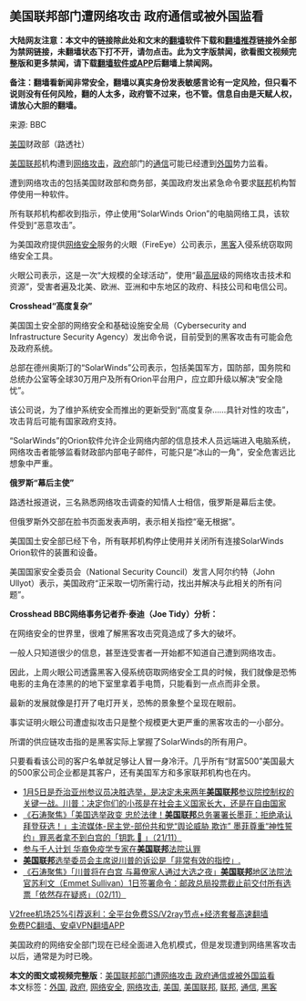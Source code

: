 <h2>美国联邦部门遭网络攻击 政府通信或被外国监看</h2> <p class="notice"><b>大陆网友注意：本文中的链接除此处和文末的<a href="https://github.com/bannedbook/fanqiang" >翻墙</a>软件下载和<a href="https://github.com/killgcd/justmysocks/blob/master/README.md">翻墙推荐</a>链接外全部为禁网链接，未翻墙状态下打不开，请勿点击。此为文字版禁闻，欲看图文视频完整版和更多禁闻，请下载<a href="https://github.com/bannedbook/fanqiang">翻墙软件或APP</a>后翻墙上禁闻网。</p><p>备注：翻墙看新闻非常安全，翻墙以真实身份发表敏感言论有一定风险，但只看不说则没有任何风险，翻的人太多，政府管不过来，也不管。信息自由是天赋人权，请放心大胆的翻墙。</b></p>  <div class="entry"> <p>来源:&nbsp;BBC                                                </p> <p><a href="https://www.bannedbook.org/bnews/tag/%e7%be%8e%e5%9b%bd/" class="st_tag internal_tag" rel="tag" title="标签 美国 下的日志">美国</a>财政部（路透社）</p> <p><a href="https://www.bannedbook.org/bnews/tag/%E7%BE%8E%E5%9B%BD%E8%81%94%E9%82%A6/" class="st_tag internal_tag" rel="tag" title="标签 美国联邦 下的日志">美国联邦</a>机构遭到<a href="https://www.bannedbook.org/bnews/tag/%E7%BD%91%E7%BB%9C%E6%94%BB%E5%87%BB/" class="st_tag internal_tag" rel="tag" title="标签 网络攻击 下的日志">网络攻击</a>，<a href="https://www.bannedbook.org/bnews/tag/%e6%94%bf%e5%ba%9c/" class="st_tag internal_tag" rel="tag" title="标签 政府 下的日志">政府</a>部门的<a href="https://www.bannedbook.org/bnews/tag/%E9%80%9A%E4%BF%A1/" class="st_tag internal_tag" rel="tag" title="标签 通信 下的日志">通信</a>可能已经遭到<a href="https://www.bannedbook.org/bnews/tag/%e5%a4%96%e5%9b%bd/" class="st_tag internal_tag" rel="tag" title="标签 外国 下的日志">外国</a>势力监看。</p> <p>遭到网络攻击的包括美国财政部和商务部，美国政府发出紧急命令要求<a href="https://www.bannedbook.org/bnews/tag/%E8%81%94%E9%82%A6/" class="st_tag internal_tag" rel="tag" title="标签 联邦 下的日志">联邦</a>机构暂停使用一种软件。</p> <p>所有联邦机构都收到指示，停止使用“SolarWinds Orion”的电脑网络工具，该软件受到“恶意攻击”。</p> <p>为美国政府提供<a href="https://www.bannedbook.org/bnews/tag/%e7%bd%91%e7%bb%9c%e5%ae%89%e5%85%a8/" class="st_tag internal_tag" rel="tag" title="标签 网络安全 下的日志">网络安全</a>服务的火眼（FireEye）公司表示，<a href="https://www.bannedbook.org/bnews/tag/%e9%bb%91%e5%ae%a2/" class="st_tag internal_tag" rel="tag" title="标签 黑客 下的日志">黑客</a>入侵系统窃取网络安全工具。</p> <p>火眼公司表示，这是一次“大规模的全球活动”，使用“最<span class='wp_keywordlink_affiliate'><a href="https://www.bannedbook.org/bnews/ccpdope/" title="中共高层内幕" target="_blank">高层</a></span>级的网络攻击技术和资源”，受害者遍及北美、欧洲、亚洲和中东地区的政府、科技公司和电信公司。</p> <p><strong>Crosshead“高度复杂”</strong></p>  <p>美国国土安全部的网络安全和基础设施安全局（Cybersecurity and Infrastructure Security Agency）发出命令说，目前受到的黑客攻击有可能会危及政府系统。</p> <p>总部在德州奥斯汀的“SolarWinds”公司表示，包括美国军方，国防部，国务院和总统办公室等全球30万用户及所有Orion平台用户，应立即升级以解决“安全隐忧”。</p> <p>该公司说，为了维护系统安全而推出的更新受到“高度复杂……具针对性的攻击”，攻击背后可能有国家政府支持。</p> <p>“SolarWinds”的Orion软件允许企业网络内部的信息技术人员远端进入电脑系统，网络攻击者能够监看财政部内部电子邮件，可能只是“冰山的一角”，安全危害远比想象中严重。</p> <p><strong>俄罗斯“幕后主使”</strong></p> <p>路透社报道说，三名熟悉网络攻击调查的知情人士相信，俄罗斯是幕后主使。</p> <p>但俄罗斯外交部在脸书页面发表声明，表示相关指控“毫无根据”。</p> <p>美国国土安全部已经下令，所有联邦机构停止使用并关闭所有连接SolarWinds Orion软件的装置和设备。</p>  <p>美国国家安全委员会（National Security Council）发言人阿尔约特（John Ullyot）表示，美国政府“正采取一切所需行动，找出并解决与此相关的所有问题”。</p> <p><strong>Crosshead BBC网络事务记者乔·泰迪（Joe Tidy）分析：</strong></p> <p>在网络安全的世界里，很难了解黑客攻击究竟造成了多大的破坏。</p> <p>一般人只知道很少的信息，甚至连受害者一开始都不知道自己遭到网络攻击。</p> <p>因此，上周火眼公司透露黑客入侵系统窃取网络安全工具的时候，我们就像是恐怖电影的主角在漆黑的的地下室里拿着手电筒，只能看到一点点而非全景。</p> <p>最新的发展就像是打开了电灯开关，恐怖的景象整个呈现在眼前。</p> <p>事实证明火眼公司遭虚拟攻击只是整个规模更大更严重的黑客攻击的一小部分。</p> <p>所谓的供应链攻击指的是黑客实际上掌握了SolarWinds的所有用户。</p>  <p>只要看看该公司的客户名单就足够让人冒一身冷汗。几乎所有“财富500”美国最大的500家公司企业都是其客户，还有美国军方和多家联邦机构也在内。</p> <ul class='op-related-articles' title='相关阅读'> <li><a href='https://www.bannedbook.org/bnews/bannedvideo/20201207/1443598.html' target='_blank'>1月5日是乔治亚州参议员决胜选举，是决定未来两年<b>美国联邦</b>参议院控制权的关键一战。川普：决定你们的小孩是在社会主义国家长大，还是在自由国家</a></li> <li><a href='https://www.bannedbook.org/bnews/bannedvideo/20201122/1434999.html' target='_blank'>《石涛聚焦》「美国选举政变 忠於法律！<b>美国联邦</b>总务署署长墨菲：拒绝承认拜登获选！」主流媒体-民主党-部份共和党“舆论威胁 欺诈” 墨菲尊重“神性誓约」罪恶者拿不到白宫的「钥匙 🔑 」（21/11）</a></li> <li><a href='https://www.bannedbook.org/bnews/comments/20201114/1430692.html' target='_blank'>参与千人计划 华裔免疫学专家在<b>美国联邦</b>法院认罪</a></li> <li><a href='https://www.bannedbook.org/bnews/taiwannews/20201108/1427874.html' target='_blank'><b>美国联邦</b>选举委员会主席说川普的诉讼是「非常有效的指控」.</a></li> <li><a href='https://www.bannedbook.org/bnews/bannedvideo/20201103/1424653.html' target='_blank'>《石涛聚焦》「川普将在白宫 与幕僚家人通过大选之夜」<b>美国联邦</b>地区法院法官苏利文（Emmet Sullivan）1日签署命令：邮政总局投票截止前交付所有选票「依然存在疑惑」（02/11）</a></li> </ul> <p class="texttj"> <a href="https://www.bannedbook.org/forum23/topic22702.html" target="_blank">V2free机场25%引荐返利：全平台免费SS/V2ray节点+经济套餐高速翻墙</a><br/> <a href="https://github.com/bannedbook/fanqiang/wiki/%E7%A6%81%E9%97%BB%E7%BD%91%E5%AE%89%E5%8D%93%E7%BF%BB%E5%A2%99%E6%96%B0%E9%97%BBAPP" target="_blank">免费PC翻墙、安卓VPN翻墙APP</a></p><p>美国政府的网络安全部门现在已经全面进入危机模式，但是发现遭到网络黑客攻击以后，通常是为时已晚。</p><a name='sharetosocial'></a>       <div><b>本文的图文或视频完整版</b>：<a href='https://www.bannedbook.org/bnews/cbnews/20201216/1448373.html'>美国联邦部门遭网络攻击 政府通信或被外国监看</a></div>  </div><!--END ENTRY--> <div class="postfooter"> <div>本文标签：<a href="https://www.bannedbook.org/bnews/tag/%e5%a4%96%e5%9b%bd/" rel="tag">外国</a>, <a href="https://www.bannedbook.org/bnews/tag/%e6%94%bf%e5%ba%9c/" rel="tag">政府</a>, <a href="https://www.bannedbook.org/bnews/tag/%e7%bd%91%e7%bb%9c%e5%ae%89%e5%85%a8/" rel="tag">网络安全</a>, <a href="https://www.bannedbook.org/bnews/tag/%E7%BD%91%E7%BB%9C%E6%94%BB%E5%87%BB/" rel="tag">网络攻击</a>, <a href="https://www.bannedbook.org/bnews/tag/%e7%be%8e%e5%9b%bd/" rel="tag">美国</a>, <a href="https://www.bannedbook.org/bnews/tag/%E7%BE%8E%E5%9B%BD%E8%81%94%E9%82%A6/" rel="tag">美国联邦</a>, <a href="https://www.bannedbook.org/bnews/tag/%E8%81%94%E9%82%A6/" rel="tag">联邦</a>, <a href="https://www.bannedbook.org/bnews/tag/%E9%80%9A%E4%BF%A1/" rel="tag">通信</a>, <a href="https://www.bannedbook.org/bnews/tag/%e9%bb%91%e5%ae%a2/" rel="tag">黑客</a></div>  </div><!--END POSTFOOTER--> 